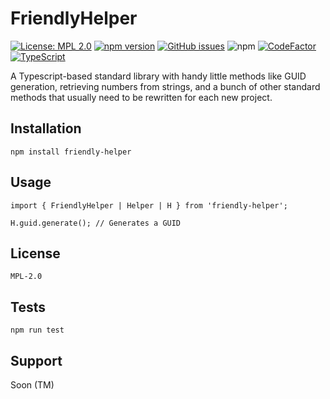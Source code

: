 # FriendlyHelper

[![License: MPL 2.0](https://img.shields.io/badge/License-MPL%202.0-brightgreen.svg)](https://opensource.org/licenses/MPL-2.0)
[![npm version](https://badge.fury.io/js/friendly-helper.svg)](https://badge.fury.io/js/friendly-helper)
[![GitHub issues](https://img.shields.io/github/issues/JosunLP/FriendlyHelper)](https://github.com/JosunLP/FriendlyHelper/issues)
![npm](https://img.shields.io/npm/dt/friendly-helper)
[![CodeFactor](https://www.codefactor.io/repository/github/josunlp/friendlyhelper/badge)](https://www.codefactor.io/repository/github/josunlp/friendlyhelper)
[![TypeScript](https://img.shields.io/badge/Developed%20in-TypeScript-blue?logo=typescript)](https://www.typescriptlang.org/)

A Typescript-based standard library with handy little methods like GUID generation, retrieving numbers from strings, and a bunch of other standard methods that usually need to be rewritten for each new project.

## Installation

    npm install friendly-helper

## Usage

    import { FriendlyHelper | Helper | H } from 'friendly-helper';

    H.guid.generate(); // Generates a GUID

## License

    MPL-2.0

## Tests

    npm run test

## Support

Soon (TM)
